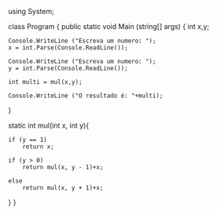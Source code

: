 using System;

class Program {
  public static void Main (string[] args) {
    int x,y;
    
    Console.WriteLine ("Escreva um numero: ");
    x = int.Parse(Console.ReadLine());
    
    Console.WriteLine ("Escreva um numero: ");
    y = int.Parse(Console.ReadLine());

    int multi = mul(x,y);

    Console.WriteLine ("O resultado é: "+multi);
    
  }

  static int mul(int x, int y){
    
    if (y == 1)
        return x;

    if (y > 0)
        return mul(x, y - 1)+x;
    
    else
        return mul(x, y + 1)+x;

  }
}
